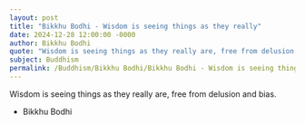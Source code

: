 ```yaml
---
layout: post
title: "Bikkhu Bodhi - Wisdom is seeing things as they really"
date: 2024-12-28 12:00:00 -0000
author: Bikkhu Bodhi
quote: "Wisdom is seeing things as they really are, free from delusion and bias."
subject: Buddhism
permalink: /Buddhism/Bikkhu Bodhi/Bikkhu Bodhi - Wisdom is seeing things as they really
---
```


Wisdom is seeing things as they really are, free from delusion and bias.

- Bikkhu Bodhi
